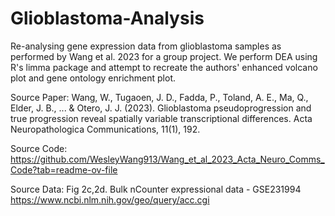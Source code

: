 # Glioblastoma-Analysis
Re-analysing gene expression data from glioblastoma samples as performed by Wang et al. 2023 for a group project.
We perform DEA using R's limma package and attempt to recreate the authors' enhanced volcano plot and gene ontology enrichment plot.


Source Paper:
Wang, W., Tugaoen, J. D., Fadda, P., Toland, A. E., Ma, Q., Elder, J. B., ... & Otero, J. J. (2023). Glioblastoma pseudoprogression and true progression reveal spatially variable transcriptional differences. Acta Neuropathologica Communications, 11(1), 192.

Source Code:
https://github.com/WesleyWang913/Wang_et_al_2023_Acta_Neuro_Comms_Code?tab=readme-ov-file

Source Data:
Fig 2c,2d. Bulk nCounter expressional data - GSE231994
https://www.ncbi.nlm.nih.gov/geo/query/acc.cgi

